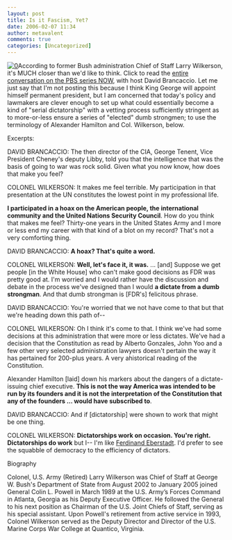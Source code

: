 ```yaml
---
layout: post
title: Is it Fascism, Yet?
date: 2006-02-07 11:34
author: metavalent
comments: true
categories: [Uncategorized]
---
```

<!--Lead Photo --><a href="http://www.pbs.org/now/politics/wilkerson.html"><img src="http://awebcamdarkly.com/images/pbs.now.logo.jpg" border="0" alt="0" /></a><!-- Commentary -->According to former Bush administration Chief of Staff Larry Wilkerson, it's MUCH closer than we'd like to think.  Click to read the <a href="http://www.pbs.org/now/politics/wilkerson.html">entire conversation on the PBS series NOW</a>, with host David Brancaccio.  Let me just say that I'm not posting this because I think King George will appoint himself permanent president, but I am concerned that today's policy and lawmakers are clever enough to set up what could essentially become a kind of "serial dictatorship" with a vetting process sufficiently stringent as to more-or-less ensure a series of "elected" dumb strongmen; to use the terminology of Alexander Hamilton and Col. Wilkerson, below.

Excerpts:

DAVID BRANCACCIO: The then director of the CIA, George Tenent, Vice President Cheney's deputy Libby, told you that the intelligence that was the basis of going to war was rock solid. Given what you now know, how does that make you feel?

COLONEL WILKERSON: It makes me feel terrible. My participation in that presentation at the UN constitutes the lowest point in my professional life.

<strong>I participated in a hoax on the American people, the international community and the United Nations Security Council</strong>. How do you think that makes me feel? Thirty-one years in the United States Army and I more or less end my career with that kind of a blot on my record? That's not a very comforting thing.

DAVID BRANCACCIO: <strong>A hoax? That's quite a word.</strong>

COLONEL WILKERSON: <strong>Well, let's face it, it was.</strong> ... [and] Suppose we get people [in the White House] who can't make good decisions as FDR was pretty good at. I'm worried and I would rather have the discussion and debate in the process we've designed than I would <strong>a dictate from a dumb strongman</strong>. And that dumb strongman is [FDR's] felicitous phrase.

DAVID BRANCACCIO: You're worried that we not have come to that but that we're heading down this path of--

COLONEL WILKERSON: Oh I think it's come to that. I think we've had some decisions at this administration that were more or less dictates. We've had a decision that the Constitution as read by Alberto Gonzales, John Yoo and a few other very selected administration lawyers doesn't pertain the way it has pertained for 200-plus years. A very ahistorical reading of the Constitution.

Alexander Hamilton [laid] down his markers about the dangers of a dictate-issuing chief executive. <strong>This is not the way America was intended to be run by its founders and it is not the interpretation of the Constitution that any of the founders ... would have subscribed to</strong>. 

DAVID BRANCACCIO: And if [dictatorship] were shown to work that might be one thing. 

COLONEL WILKERSON: <strong>Dictatorships work on occasion. You're right. Dictatorships do work</strong> but I-- I'm like <a href="http://en.wikipedia.org/wiki/Ferdinand_Eberstadt">Ferdinand Eberstadt</a>. I'd prefer to see the squabble of democracy to the efficiency of dictators. 

Biography

Colonel, U.S. Army (Retired) Larry Wilkerson was Chief of Staff at George W. Bush's Department of State from August 2002 to January 2005 joined General Colin L. Powell in March 1989 at the U.S. Army’s Forces Command in Atlanta, Georgia as his Deputy Executive Officer. He followed the General to his next position as Chairman of the U.S. Joint Chiefs of Staff, serving as his special assistant. Upon Powell's retirement from active service in 1993, Colonel Wilkerson served as the Deputy Director and Director of the U.S. Marine Corps War College at Quantico, Virginia.
